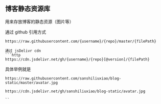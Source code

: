 ## 博客静态资源库

用来存放博客的静态资源（图片等）

通过 github 引用方式

```http
https://raw.githubusercontent.com/{username}/{repo}/master/{filePath}
```

```
通过 jsDelivr cdn
```http
https://cdn.jsdelivr.net/gh/{username}/{repo}[@version]/{filePath}
```

具体举例就是

```
https://raw.githubusercontent.com/sanshiliuxiao/blog-static/master/avatar.jpg

https://cdn.jsdelivr.net/gh/sanshiliuxiao/blog-static/avatar.jpg

``


